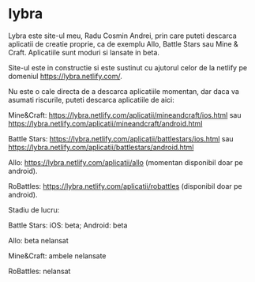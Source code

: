 # lybra
Lybra este site-ul meu, Radu Cosmin Andrei, prin care puteti descarca aplicatii de creatie proprie, ca de exemplu Allo, Battle Stars sau Mine & Craft. Aplicatiile sunt moduri si lansate in beta.

Site-ul este in constructie si este sustinut cu ajutorul celor de la netlify pe domeniul https://lybra.netlify.com/.


Nu este o cale directa de a descarca aplicatiile momentan, dar daca va asumati riscurile, puteti descarca aplicatiile de aici:


Mine&Craft: https://lybra.netlify.com/aplicatii/mineandcraft/ios.html sau https://lybra.netlify.com/aplicatii/mineandcraft/android.html

Battle Stars: https://lybra.netlify.com/aplicatii/battlestars/ios.html sau https://lybra.netlify.com/aplicatii/battlestars/android.html

Allo: https://lybra.netlify.com/aplicatii/allo (momentan disponibil doar pe android).

RoBattles: https://lybra.netlify.com/aplicatii/robattles (disponibil doar pe android).


Stadiu de lucru:


  Battle Stars: iOS: beta; Android: beta

  Allo: beta nelansat

  Mine&Craft: ambele nelansate

  RoBattles: nelansat
